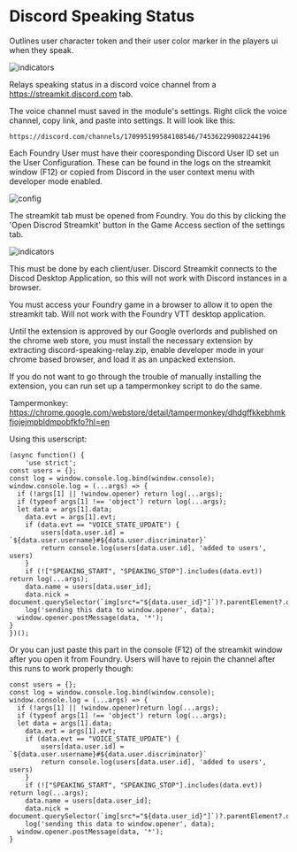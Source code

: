 # Discord Speaking Status
Outlines user character token and their user color marker in the players ui when they speak.

![indicators](https://github.com/xaukael/discord-speaking-status/blob/ba76675eb8316e94bc6fb246feaaed041ca669d0/speaking-indicators.jpg)

Relays speaking status in a discord voice channel from a https://streamkit.discord.com tab. 

The voice channel must saved in the module's settings. Right click the voice channel, copy link, and paste into settings. It will look like this: 

`https://discord.com/channels/170995199584108546/745362299082244196`

Each Foundry User must have their cooresponding Discord User ID set un the User Configuration. These can be found in the logs on the streamkit window (F12) or copied from Discord in the user context menu with developer mode enabled.

![config](https://github.com/xaukael/discord-speaking-status/blob/3b9ced5fe95c693e684d1c2c2382f8491fa3b8c0/set-discord-id-on-user.jpg)

The streamkit tab must be opened from Foundry. You do this by clicking the 'Open Discrod Streamkit' button in the Game Access section of the settings tab.

![indicators](https://github.com/xaukael/discord-speaking-status/blob/6c7381110f913505221f74d2969e952d4b6b1d67/to-open-streamkit-tab.jpg)

This must be done by each client/user. Discord Streamkit connects to the Discod Desktop Application, so this will not work with Discord instances in a browser.

You must access your Foundry game in a browser to allow it to open the streamkit tab. Will not work with the Foundry VTT desktop application.

Until the extension is approved by our Google overlords and published on the chrome web store, you must install the necessary extension by extracting discord-speaking-relay.zip, enable developer mode in your chrome based browser, and load it as an unpacked extension.

If you do not want to go through the trouble of manually installing the extension, you can run set up a tampermonkey script to do the same.

Tampermonkey: https://chrome.google.com/webstore/detail/tampermonkey/dhdgffkkebhmkfjojejmpbldmpobfkfo?hl=en

Using this userscript:
````
(async function() {
    'use strict';
const users = {};
const log = window.console.log.bind(window.console);
window.console.log = (...args) => {
  if (!args[1] || !window.opener) return log(...args);
  if (typeof args[1] !== 'object') return log(...args);
  let data = args[1].data;
	data.evt = args[1].evt;
	if (data.evt == "VOICE_STATE_UPDATE") {
		users[data.user.id] = `${data.user.username}#${data.user.discriminator}`
		return console.log(users[data.user.id], 'added to users', users)
	}
	if (!["SPEAKING_START", "SPEAKING_STOP"].includes(data.evt)) return log(...args);
	data.name = users[data.user_id];
	data.nick = document.querySelector(`img[src*="${data.user_id}"]`)?.parentElement?.querySelector("span").innerHTML;
	log('sending this data to window.opener', data);
  window.opener.postMessage(data, '*');
}
})();
````
Or you can just paste this part in the console (F12) of the streamkit window after you open it from Foundry. Users will have to rejoin the channel after this runs to work properly though:
````
const users = {};
const log = window.console.log.bind(window.console);
window.console.log = (...args) => {
  if (!args[1] || !window.opener)return log(...args);
  if (typeof args[1] !== 'object') return log(...args);
  let data = args[1].data;
	data.evt = args[1].evt;
	if (data.evt == "VOICE_STATE_UPDATE") {
		users[data.user.id] = `${data.user.username}#${data.user.discriminator}`
		return console.log(users[data.user.id], 'added to users', users)
	}
	if (!["SPEAKING_START", "SPEAKING_STOP"].includes(data.evt)) return log(...args);
	data.name = users[data.user_id];
	data.nick = document.querySelector(`img[src*="${data.user_id}"]`)?.parentElement?.querySelector("span").innerHTML;
	log('sending this data to window.opener', data);
  window.opener.postMessage(data, '*');
}
````
